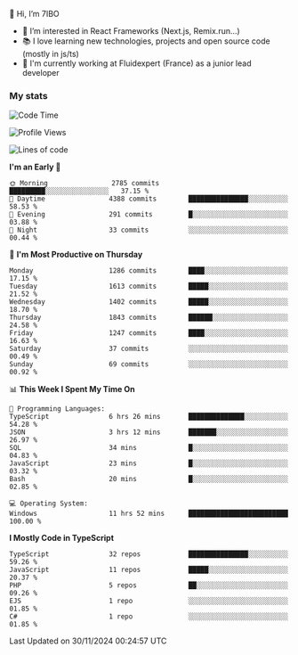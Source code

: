 👋 Hi, I’m 7IBO

- 👀 I’m interested in React Frameworks (Next.js, Remix.run...)
- 📚 I love learning new technologies, projects and open source code (mostly in js/ts)
- 💼 I'm currently working at Fluidexpert (France) as a junior lead developer

### My stats
<!--START_SECTION:waka-->
![Code Time](http://img.shields.io/badge/Code%20Time-864%20hrs%2051%20mins-blue)

![Profile Views](http://img.shields.io/badge/Profile%20Views-0-blue)

![Lines of code](https://img.shields.io/badge/From%20Hello%20World%20I%27ve%20Written-8.0%20million%20lines%20of%20code-blue)

**I'm an Early 🐤** 

```text
🌞 Morning                2785 commits        █████████░░░░░░░░░░░░░░░░   37.15 % 
🌆 Daytime                4388 commits        ███████████████░░░░░░░░░░   58.53 % 
🌃 Evening                291 commits         █░░░░░░░░░░░░░░░░░░░░░░░░   03.88 % 
🌙 Night                  33 commits          ░░░░░░░░░░░░░░░░░░░░░░░░░   00.44 % 
```
📅 **I'm Most Productive on Thursday** 

```text
Monday                   1286 commits        ████░░░░░░░░░░░░░░░░░░░░░   17.15 % 
Tuesday                  1613 commits        █████░░░░░░░░░░░░░░░░░░░░   21.52 % 
Wednesday                1402 commits        █████░░░░░░░░░░░░░░░░░░░░   18.70 % 
Thursday                 1843 commits        ██████░░░░░░░░░░░░░░░░░░░   24.58 % 
Friday                   1247 commits        ████░░░░░░░░░░░░░░░░░░░░░   16.63 % 
Saturday                 37 commits          ░░░░░░░░░░░░░░░░░░░░░░░░░   00.49 % 
Sunday                   69 commits          ░░░░░░░░░░░░░░░░░░░░░░░░░   00.92 % 
```


📊 **This Week I Spent My Time On** 

```text
💬 Programming Languages: 
TypeScript               6 hrs 26 mins       ██████████████░░░░░░░░░░░   54.28 % 
JSON                     3 hrs 12 mins       ███████░░░░░░░░░░░░░░░░░░   26.97 % 
SQL                      34 mins             █░░░░░░░░░░░░░░░░░░░░░░░░   04.83 % 
JavaScript               23 mins             █░░░░░░░░░░░░░░░░░░░░░░░░   03.32 % 
Bash                     20 mins             █░░░░░░░░░░░░░░░░░░░░░░░░   02.85 % 

💻 Operating System: 
Windows                  11 hrs 52 mins      █████████████████████████   100.00 % 
```

**I Mostly Code in TypeScript** 

```text
TypeScript               32 repos            ███████████████░░░░░░░░░░   59.26 % 
JavaScript               11 repos            █████░░░░░░░░░░░░░░░░░░░░   20.37 % 
PHP                      5 repos             ██░░░░░░░░░░░░░░░░░░░░░░░   09.26 % 
EJS                      1 repo              ░░░░░░░░░░░░░░░░░░░░░░░░░   01.85 % 
C#                       1 repo              ░░░░░░░░░░░░░░░░░░░░░░░░░   01.85 % 
```




 Last Updated on 30/11/2024 00:24:57 UTC
<!--END_SECTION:waka-->
